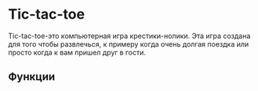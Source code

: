 # Tic-tac-toe

Tic-tac-toe-это компьютерная игра крестики-нолики. Эта игра создана для того чтобы развлечься, к примеру когда очень долгая поездка или просто когда к вам пришел друг в гости.

## Функции
